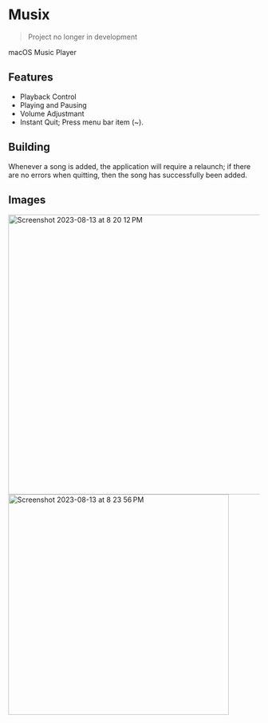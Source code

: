# Musix
> Project no longer in development

macOS Music Player
 
## Features
- Playback Control
- Playing and Pausing
- Volume Adjustmant
- Instant Quit; Press menu bar item (~).

## Building
Whenever a song is added, the application will require a relaunch; if there are no errors when quitting, then the song has successfully been added. 

## Images
<img width="561" alt="Screenshot 2023-08-13 at 8 20 12 PM" src="https://github.com/ashp0/Musix/assets/62433766/b9453a61-d7ea-4c50-ae17-2e494bac6f4c">
<img width="442" alt="Screenshot 2023-08-13 at 8 23 56 PM" src="https://github.com/ashp0/Musix/assets/62433766/3701ba3f-c270-480c-a22b-367f99f81644">
